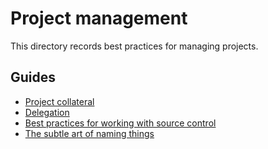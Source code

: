 # Project management

This directory records best practices for managing projects.

## Guides

- [Project collateral](./collateral.md)
- [Delegation](./delegation.md)
- [Best practices for working with source control](./source-control.md)
- [The subtle art of naming things](./naming-things.md)
